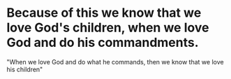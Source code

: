 # Because of this we know that we love God's children, when we love God and do his commandments.

"When we love God and do what he commands, then we know that we love his children"

